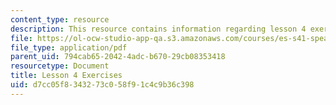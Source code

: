 ```yaml
---
content_type: resource
description: This resource contains information regarding lesson 4 exercises.
file: https://ol-ocw-studio-app-qa.s3.amazonaws.com/courses/es-s41-speak-italian-with-your-mouth-full-spring-2012/d7cc05f8343273c058f91c4c9b36c398_MITES_S41S12_lesson4Exerci.pdf
file_type: application/pdf
parent_uid: 794cab65-2042-4adc-b670-29cb08353418
resourcetype: Document
title: Lesson 4 Exercises
uid: d7cc05f8-3432-73c0-58f9-1c4c9b36c398
---
```


